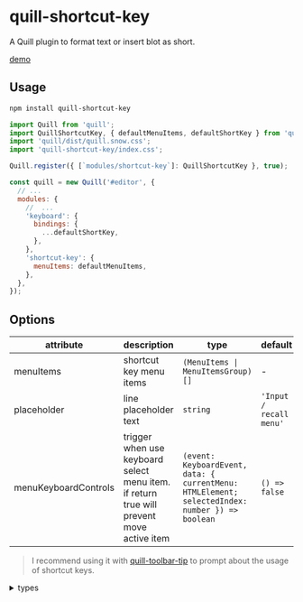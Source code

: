 # quill-shortcut-key

A Quill plugin to format text or insert blot as short.

[demo](https://zzxming.github.io/quill-shortcut-key/)

## Usage

```sh
npm install quill-shortcut-key
```

```js
import Quill from 'quill';
import QuillShortcutKey, { defaultMenuItems, defaultShortKey } from 'quill-shortcut-key';
import 'quill/dist/quill.snow.css';
import 'quill-shortcut-key/index.css';

Quill.register({ [`modules/shortcut-key`]: QuillShortcutKey }, true);

const quill = new Quill('#editor', {
  // ...
  modules: {
    //  ...
    'keyboard': {
      bindings: {
        ...defaultShortKey,
      },
    },
    'shortcut-key': {
      menuItems: defaultMenuItems,
    },
  },
});
```

## Options

| attribute            | description                                                                              | type                                                                                           | default                 |
| -------------------- | ---------------------------------------------------------------------------------------- | ---------------------------------------------------------------------------------------------- | ----------------------- |
| menuItems            | shortcut key menu items                                                                  | `(MenuItems \| MenuItemsGroup)[]`                                                              | -                       |
| placeholder          | line placeholder text                                                                    | `string`                                                                                       | `'Input / recall menu'` |
| menuKeyboardControls | trigger when use keyboard select menu item. if return true will prevent move active item | `(event: KeyboardEvent, data: { currentMenu: HTMLElement; selectedIndex: number }) => boolean` | `() => false`           |

> I recommend using it with [quill-toolbar-tip](https://github.com/opentiny/quill-toolbar-tip) to prompt about the usage of shortcut keys.

<details>
  <summary> types </summary>

```ts
interface MenuCommonOptions {
  hideSearch?: boolean;
  icon?: string;
  title?: string;
  content?: () => HTMLElement;
  descriptions?: string;
  onClick?: (this: Quill, range: Range | null, data: MenuEventData) => void;
  onCloseSub?: (this: Quill, data: MenuEventData) => void;
  onOpenSub?: (this: Quill, data: MenuEventData) => void;
}
interface MenuItems extends MenuCommonOptions {
  type: 'item';
  name: string;
  alias: string[];
}
interface MenuItemsGroup extends MenuCommonOptions {
  type: 'group';
  children: MenuItems[];
}
```

</details>
